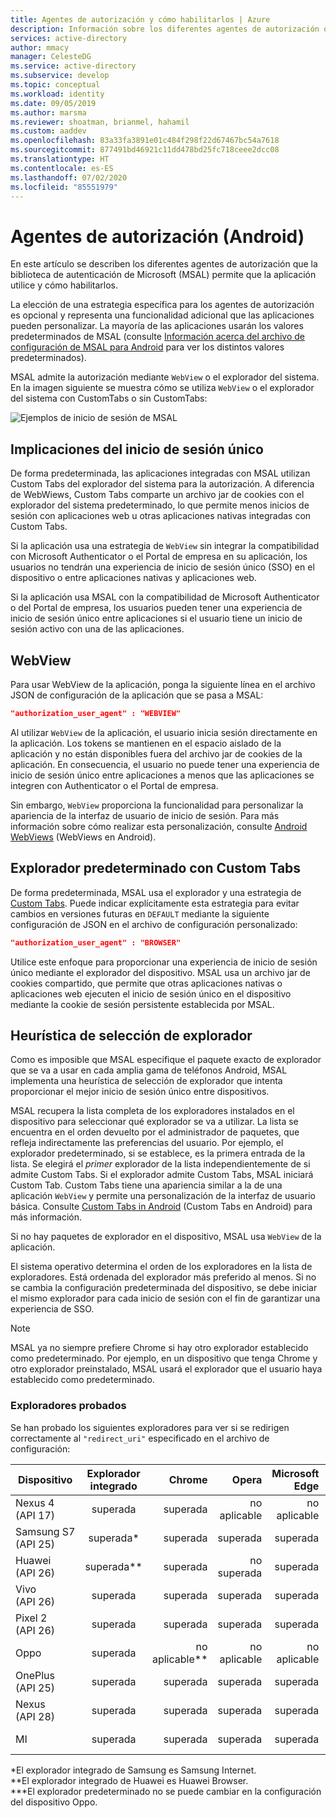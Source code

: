 ```yaml
---
title: Agentes de autorización y cómo habilitarlos | Azure
description: Información sobre los diferentes agentes de autorización que la biblioteca de autenticación de Microsoft (MSAL) permite que la aplicación de Android utilice y cómo habilitarlos.
services: active-directory
author: mmacy
manager: CelesteDG
ms.service: active-directory
ms.subservice: develop
ms.topic: conceptual
ms.workload: identity
ms.date: 09/05/2019
ms.author: marsma
ms.reviewer: shoatman, brianmel, hahamil
ms.custom: aaddev
ms.openlocfilehash: 83a33fa3891e01c484f298f22d67467bc54a7618
ms.sourcegitcommit: 877491bd46921c11dd478bd25fc718ceee2dcc08
ms.translationtype: HT
ms.contentlocale: es-ES
ms.lasthandoff: 07/02/2020
ms.locfileid: "85551979"
---
```

# <a name="authorization-agents-android"></a>Agentes de autorización (Android)

En este artículo se describen los diferentes agentes de autorización que la biblioteca de autenticación de Microsoft (MSAL) permite que la aplicación utilice y cómo habilitarlos.

La elección de una estrategia específica para los agentes de autorización es opcional y representa una funcionalidad adicional que las aplicaciones pueden personalizar. La mayoría de las aplicaciones usarán los valores predeterminados de MSAL (consulte [Información acerca del archivo de configuración de MSAL para Android](msal-configuration.md) para ver los distintos valores predeterminados).

MSAL admite la autorización mediante `WebView` o el explorador del sistema.  En la imagen siguiente se muestra cómo se utiliza `WebView` o el explorador del sistema con CustomTabs o sin CustomTabs:

![Ejemplos de inicio de sesión de MSAL](./media/authorization-agents/sign-in-ui.jpg)

## <a name="single-sign-in-implications"></a>Implicaciones del inicio de sesión único

De forma predeterminada, las aplicaciones integradas con MSAL utilizan Custom Tabs del explorador del sistema para la autorización. A diferencia de WebWiews, Custom Tabs comparte un archivo jar de cookies con el explorador del sistema predeterminado, lo que permite menos inicios de sesión con aplicaciones web u otras aplicaciones nativas integradas con Custom Tabs.

Si la aplicación usa una estrategia de `WebView` sin integrar la compatibilidad con Microsoft Authenticator o el Portal de empresa en su aplicación, los usuarios no tendrán una experiencia de inicio de sesión único (SSO) en el dispositivo o entre aplicaciones nativas y aplicaciones web.

Si la aplicación usa MSAL con la compatibilidad de Microsoft Authenticator o del Portal de empresa, los usuarios pueden tener una experiencia de inicio de sesión único entre aplicaciones si el usuario tiene un inicio de sesión activo con una de las aplicaciones.

## <a name="webview"></a>WebView

Para usar WebView de la aplicación, ponga la siguiente línea en el archivo JSON de configuración de la aplicación que se pasa a MSAL:

```json
"authorization_user_agent" : "WEBVIEW"
```

Al utilizar `WebView` de la aplicación, el usuario inicia sesión directamente en la aplicación. Los tokens se mantienen en el espacio aislado de la aplicación y no están disponibles fuera del archivo jar de cookies de la aplicación. En consecuencia, el usuario no puede tener una experiencia de inicio de sesión único entre aplicaciones a menos que las aplicaciones se integren con Authenticator o el Portal de empresa.

Sin embargo, `WebView` proporciona la funcionalidad para personalizar la apariencia de la interfaz de usuario de inicio de sesión. Para más información sobre cómo realizar esta personalización, consulte [Android WebViews](https://developer.android.com/reference/android/webkit/WebView) (WebViews en Android).

## <a name="default-browser-plus-custom-tabs"></a>Explorador predeterminado con Custom Tabs

De forma predeterminada, MSAL usa el explorador y una estrategia de [Custom Tabs](https://developer.chrome.com/multidevice/android/customtabs). Puede indicar explícitamente esta estrategia para evitar cambios en versiones futuras en `DEFAULT` mediante la siguiente configuración de JSON en el archivo de configuración personalizado:

```json
"authorization_user_agent" : "BROWSER"
```

Utilice este enfoque para proporcionar una experiencia de inicio de sesión único mediante el explorador del dispositivo. MSAL usa un archivo jar de cookies compartido, que permite que otras aplicaciones nativas o aplicaciones web ejecuten el inicio de sesión único en el dispositivo mediante la cookie de sesión persistente establecida por MSAL.

## <a name="browser-selection-heuristic"></a>Heurística de selección de explorador

Como es imposible que MSAL especifique el paquete exacto de explorador que se va a usar en cada amplia gama de teléfonos Android, MSAL implementa una heurística de selección de explorador que intenta proporcionar el mejor inicio de sesión único entre dispositivos.

MSAL recupera la lista completa de los exploradores instalados en el dispositivo para seleccionar qué explorador se va a utilizar. La lista se encuentra en el orden devuelto por el administrador de paquetes, que refleja indirectamente las preferencias del usuario. Por ejemplo, el explorador predeterminado, si se establece, es la primera entrada de la lista. Se elegirá el _primer_ explorador de la lista independientemente de si admite Custom Tabs. Si el explorador admite Custom Tabs, MSAL iniciará Custom Tab. Custom Tabs tiene una apariencia similar a la de una aplicación `WebView` y permite una personalización de la interfaz de usuario básica. Consulte [Custom Tabs in Android](https://developer.chrome.com/multidevice/android/customtabs) (Custom Tabs en Android) para más información.

Si no hay paquetes de explorador en el dispositivo, MSAL usa `WebView` de la aplicación.

El sistema operativo determina el orden de los exploradores en la lista de exploradores. Está ordenada del explorador más preferido al menos. Si no se cambia la configuración predeterminada del dispositivo, se debe iniciar el mismo explorador para cada inicio de sesión con el fin de garantizar una experiencia de SSO.

> [!NOTE]
> MSAL ya no siempre prefiere Chrome si hay otro explorador establecido como predeterminado. Por ejemplo, en un dispositivo que tenga Chrome y otro explorador preinstalado, MSAL usará el explorador que el usuario haya establecido como predeterminado.

### <a name="tested-browsers"></a>Exploradores probados

Se han probado los siguientes exploradores para ver si se redirigen correctamente al `"redirect_uri"` especificado en el archivo de configuración:

| Dispositivo | Explorador integrado | Chrome | Opera  | Microsoft Edge | Explorador UC | Firefox |
| -- |:-------------:| -----:|-----:|-----:|-----:|-----:|
| Nexus 4 (API 17) | superada | superada |no aplicable |no aplicable |no aplicable |no aplicable |
| Samsung S7 (API 25) | superada* | superada | superada | superada | no superada |superada |
| Huawei (API 26) |superada** | superada | no superada | superada | superada |superada |
| Vivo (API 26) |superada|superada|superada|superada|superada|no superada|
| Pixel 2 (API 26) |superada | superada | superada | superada | no superada |superada |
| Oppo | superada | no aplicable** |no aplicable  |no aplicable |no aplicable | no aplicable|
| OnePlus (API 25) |superada | superada | superada | superada | no superada |superada |
| Nexus (API 28) |superada | superada | superada | superada | no superada |superada |
|MI | superada | superada | superada | superada | no superada |superada |

*El explorador integrado de Samsung es Samsung Internet.  
**El explorador integrado de Huawei es Huawei Browser.  
***El explorador predeterminado no se puede cambiar en la configuración del dispositivo Oppo.
